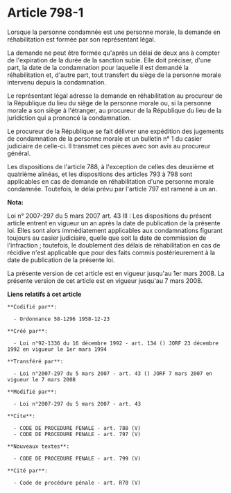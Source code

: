 # Article 798-1

Lorsque la personne condamnée est une personne morale, la demande en réhabilitation est formée par son représentant légal. 

La demande ne peut être formée qu'après un délai de deux ans à compter de l'expiration de la durée de la sanction subie. Elle
doit préciser, d'une part, la date de la condamnation pour laquelle il est demandé la réhabilitation et, d'autre part, tout
transfert du siège de la personne morale intervenu depuis la condamnation. 

Le représentant légal adresse la demande en réhabilitation au procureur de la République du lieu du siège de la personne
morale ou, si la personne morale a son siège à l'étranger, au procureur de la République du lieu de la juridiction qui a
prononcé la condamnation. 

Le procureur de la République se fait délivrer une expédition des jugements de condamnation de la personne morale et un
bulletin n° 1 du casier judiciaire de celle-ci. Il transmet ces pièces avec son avis au procureur général. 

Les dispositions de l'article 788, à l'exception de celles des deuxième et quatrième alinéas, et les dispositions des
articles 793 à 798 sont applicables en cas de demande en réhabilitation d'une personne morale condamnée. Toutefois, le délai
prévu par l'article 797 est ramené à un an.

**Nota:**

Loi n° 2007-297 du 5 mars 2007 art. 43 III : Les dispositions du présent article entrent en vigueur un an après la date de
publication de la présente loi. Elles sont alors immédiatement applicables aux condamnations figurant toujours au casier
judiciaire, quelle que soit la date de commission de l'infraction ; toutefois, le doublement des délais de réhabilitation en
cas de récidive n'est applicable que pour des faits commis postérieurement à la date de publication de la présente loi.

La présente version de cet article est en vigueur jusqu'au 1er mars 2008.  La présente version de cet article est en vigueur
jusqu'au 7 mars 2008.

**Liens relatifs à cet article**

	**Codifié par**:

	  - Ordonnance 58-1296 1958-12-23

	**Créé par**:

	  - Loi n°92-1336 du 16 décembre 1992 - art. 134 () JORF 23 décembre 1992 en vigueur le 1er mars 1994

	**Transféré par**:

	  - Loi n°2007-297 du 5 mars 2007 - art. 43 () JORF 7 mars 2007 en vigueur le 7 mars 2008

	**Modifié par**:

	  - Loi n°2007-297 du 5 mars 2007 - art. 43

	**Cite**:

	  - CODE DE PROCEDURE PENALE - art. 788 (V)
	  - CODE DE PROCEDURE PENALE - art. 797 (V)

	**Nouveaux textes**:

	  - CODE DE PROCEDURE PENALE - art. 799 (V)

	**Cité par**:

	  - Code de procédure pénale - art. R70 (V)
